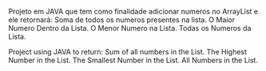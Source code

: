 Projeto em JAVA que tem como finalidade adicionar numeros no ArrayList e ele retornará: 
Soma de todos os numeros presentes na lista.
O Maior Numero Dentro da Lista.
O Menor Numero na Lista.
Todas os Numeros da Lista.

Project using JAVA to return:
Sum of all numbers in the List.
The Highest Number in the List.
The Smallest Number in the List.
All Numbers in the List.
